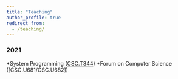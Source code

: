 ```yaml
---
title: "Teaching"
author_profile: true
redirect_from: 
  - /teaching/
---
```

### 2021
    
*System Programming ([CSC.T344](http://www.ocw.titech.ac.jp/index.php?module=General&action=T0300&JWC=202102435&lang=EN))
*Forum on Computer Science ([CSC.U681/CSC.U682])